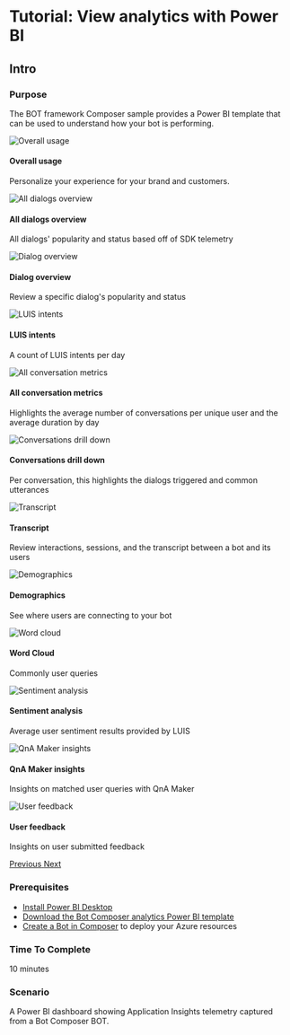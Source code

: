 # Tutorial: View analytics with Power BI

## Intro

### Purpose
The BOT framework Composer sample provides a Power BI template that can be used to understand how your bot is performing.

<div id="powerbi-carousel" class="carousel slide" data-ride="carousel">
  <div class="carousel-inner">
    <div class="carousel-item active">
        <div class="card">
        <img src="./assets/images/analytics/virtual-assistant-analytics-powerbi-1.png" class="card-img-top" alt="Overall usage">
        <div class="card-body">
            <h4 class="card-title">Overall usage</h4>
            <p class="card-text">Personalize your experience for your brand and customers.</p>
        </div>
        </div>
    </div>
    <div class="carousel-item">
        <div class="card">
        <img src="./assets/images/analytics/virtual-assistant-analytics-powerbi-2.png" class="card-img-top" alt="All dialogs overview">
        <div class="card-body">
            <h4 class="card-title">All dialogs overview</h4>
            <p class="card-text">All dialogs' popularity and status based off of SDK telemetry</p>
        </div>
        </div>
    </div>
        <div class="carousel-item">
        <div class="card">
        <img src="./assets/images/analytics/virtual-assistant-analytics-powerbi-3.png" class="card-img-top" alt="Dialog overview">
        <div class="card-body">
            <h4 class="card-title">Dialog overview</h4>
            <p class="card-text">Review a specific dialog's popularity and status</p>
        </div>
        </div>
    </div>
    <div class="carousel-item">
        <div class="card">
        <img src="./assets/images/analytics/virtual-assistant-analytics-powerbi-4.png" class="card-img-top" alt="LUIS intents">
        <div class="card-body">
            <h4 class="card-title">LUIS intents</h4>
            <p class="card-text">A count of LUIS intents per day</p>
        </div>
        </div>
    </div>
    <div class="carousel-item">
        <div class="card">
        <img src="./assets/images/analytics/virtual-assistant-analytics-powerbi-5.png" class="card-img-top" alt="All conversation metrics">
        <div class="card-body">
            <h4 class="card-title">All conversation metrics</h4>
            <p class="card-text">Highlights the average number of conversations per unique user and the average duration by day</p>
        </div>
        </div>
    </div>
    <div class="carousel-item">
        <div class="card">
        <img src="./assets/images/analytics/virtual-assistant-analytics-powerbi-6.png" class="card-img-top" alt="Conversations drill down">
        <div class="card-body">
            <h4 class="card-title">Conversations drill down</h4>
            <p class="card-text">Per conversation, this highlights the dialogs triggered and common utterances</p>
        </div>
        </div>
    </div>
    <div class="carousel-item">
        <div class="card">
        <img src="./assets/images/analytics/virtual-assistant-analytics-powerbi-7.png" class="card-img-top" alt="Transcript">
        <div class="card-body">
            <h4 class="card-title">Transcript</h4>
            <p class="card-text">Review interactions, sessions, and the transcript between a bot and its users</p>
        </div>
        </div>
    </div>
    <div class="carousel-item">
        <div class="card">
        <img src="./assets/images/analytics/virtual-assistant-analytics-powerbi-8.png" class="card-img-top" alt="Demographics">
        <div class="card-body">
            <h4 class="card-title">Demographics</h4>
            <p class="card-text">See where users are connecting to your bot</p>
        </div>
        </div>
    </div>
    <div class="carousel-item">
        <div class="card">
        <img src="./assets/images/analytics/virtual-assistant-analytics-powerbi-9.png" class="card-img-top" alt="Word cloud">
        <div class="card-body">
            <h4 class="card-title">Word Cloud</h4>
            <p class="card-text">Commonly user queries</p>
        </div>
        </div>
    </div>
    <div class="carousel-item">
        <div class="card">
        <img src="./assets/images/analytics/virtual-assistant-analytics-powerbi-10.png" class="card-img-top" alt="Sentiment analysis">
        <div class="card-body">
            <h4 class="card-title">Sentiment analysis</h4>
            <p class="card-text">Average user sentiment results provided by LUIS</p>
        </div>
        </div>
    </div>
    <div class="carousel-item">
    <div class="card">
        <img src="./assets/images/analytics/virtual-assistant-analytics-powerbi-11.png" class="card-img-top" alt="QnA Maker insights">
        <div class="card-body">
            <h4 class="card-title">QnA Maker insights</h4>
            <p class="card-text">Insights on matched user queries with QnA Maker</p>
        </div>
        </div>
    </div>
        <div class="carousel-item">
        <div class="card">
        <img src="./assets/images/analytics/virtual-assistant-analytics-powerbi-12.png" class="card-img-top" alt="User feedback">
        <div class="card-body">
            <h4 class="card-title">User feedback</h4>
            <p class="card-text">Insights on user submitted feedback</p>
        </div>
        </div>
    </div>
  </div>
  <a class="carousel-control-prev" href="#powerbi-carousel" role="button" data-slide="prev">
    <span class="carousel-control-prev-icon" aria-hidden="true"></span>
    <span class="sr-only">Previous</span>
  </a>
  <a class="carousel-control-next" href="#powerbi-carousel" role="button" data-slide="next">
    <span class="carousel-control-next-icon" aria-hidden="true"></span>
    <span class="sr-only">Next</span>
  </a>
</div>


### Prerequisites
* [Install Power BI Desktop](https://powerbi.microsoft.com/desktop/)
* [Download the Bot Composer analytics Power BI template](./Power-BI-Report-Composer.pbit)
* [Create a Bot in Composer](https://docs.microsoft.com/en-us/composer/quickstart-create-bot?tabs=v2x) to deploy your Azure resources

### Time To Complete
10 minutes

### Scenario
A Power BI dashboard showing Application Insights telemetry captured from a Bot Composer BOT.
